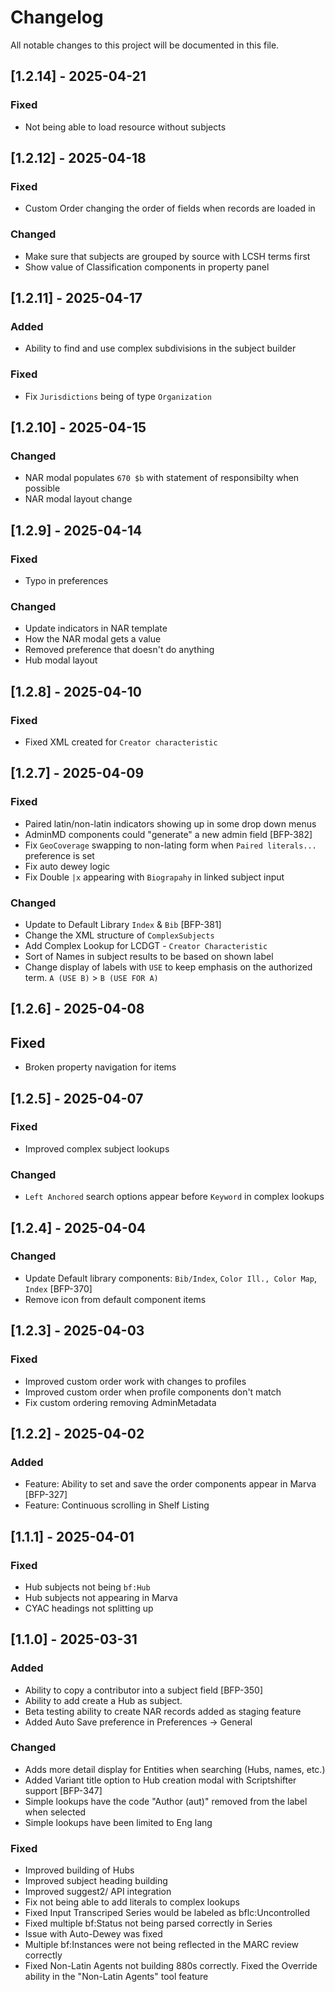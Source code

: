# Changelog

All notable changes to this project will be documented in this file.


## [1.2.14] - 2025-04-21
### Fixed
- Not being able to load resource without subjects


## [1.2.12] - 2025-04-18
### Fixed
- Custom Order changing the order of fields when records are loaded in

### Changed
- Make sure that subjects are grouped by source with LCSH terms first
- Show value of Classification components in property panel


## [1.2.11] - 2025-04-17
### Added
- Ability to find and use complex subdivisions in the subject builder

### Fixed
- Fix `Jurisdictions` being of type `Organization`


## [1.2.10] - 2025-04-15
### Changed
- NAR modal populates `670 $b` with statement of responsibilty when possible
- NAR modal layout change

## [1.2.9] - 2025-04-14
### Fixed
- Typo in preferences

### Changed
- Update indicators in NAR template
- How the NAR modal gets a value
- Removed preference that doesn't do anything
- Hub modal layout


## [1.2.8] - 2025-04-10
### Fixed
- Fixed XML created for `Creator characteristic`


## [1.2.7] - 2025-04-09
### Fixed
- Paired latin/non-latin indicators showing up in some drop down menus
- AdminMD components could "generate" a new admin field [BFP-382]
- Fix `GeoCoverage` swapping to non-lating form when `Paired literals...` preference is set
- Fix auto dewey logic
- Fix Double `|x` appearing with `Biograpahy` in linked subject input

### Changed
- Update to Default Library `Index` & `Bib` [BFP-381]
- Change the XML structure of `ComplexSubjects`
- Add Complex Lookup for LCDGT - `Creator Characteristic`
- Sort of Names in subject results to be based on shown label
- Change display of labels with `USE` to keep emphasis on the authorized term. `A (USE B)` > `B (USE FOR A)`


## [1.2.6] - 2025-04-08
## Fixed
- Broken property navigation for items


## [1.2.5] - 2025-04-07
### Fixed
- Improved complex subject lookups

### Changed
- `Left Anchored` search options appear before `Keyword` in complex lookups


## [1.2.4] - 2025-04-04
### Changed
- Update Default library components: `Bib/Index`, `Color Ill., Color Map`, `Index` [BFP-370]
- Remove icon from default component items

## [1.2.3] - 2025-04-03
### Fixed
- Improved custom order work with changes to profiles
- Improved custom order when profile components don't match
- Fix custom ordering removing AdminMetadata

## [1.2.2] - 2025-04-02
### Added
- Feature: Ability to set and save the order components appear in Marva [BFP-327]
- Feature: Continuous scrolling in Shelf Listing

## [1.1.1] - 2025-04-01
### Fixed
- Hub subjects not being `bf:Hub`
- Hub subjects not appearing in Marva
- CYAC headings not splitting up


## [1.1.0] - 2025-03-31
### Added
- Ability to copy a contributor into a subject field [BFP-350]
- Ability to add create a Hub as subject.
- Beta testing ability to create NAR records added as staging feature
- Added Auto Save preference in Preferences -> General

### Changed
- Adds more detail display for Entities when searching (Hubs, names, etc.)
- Added Variant title option to Hub creation modal with Scriptshifter support [BFP-347]
- Simple lookups have the code "Author (aut)" removed from the label when selected
- Simple lookups have been limited to Eng lang

### Fixed
- Improved building of Hubs
- Improved subject heading building
- Improved suggest2/ API integration
- Fix not being able to add literals to complex lookups
- Fixed Input Transcriped Series would be labeled as bflc:Uncontrolled
- Fixed multiple bf:Status not being parsed correctly in Series
- Issue with Auto-Dewey was fixed
- Multiple bf:Instances were not being reflected in the MARC review correctly
- Fixed Non-Latin Agents not building 880s correctly. Fixed the Override ability in the "Non-Latin Agents" tool feature

